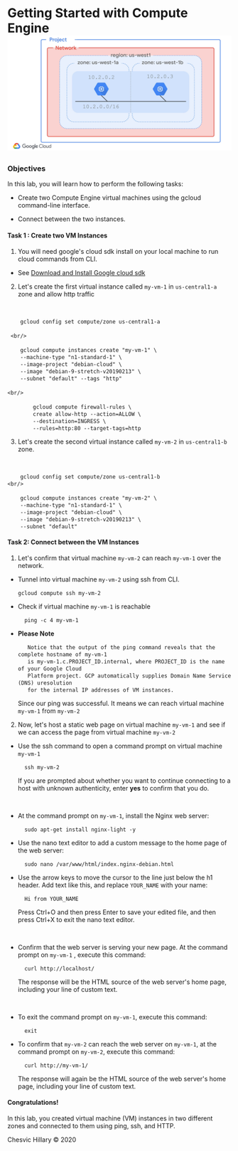 # Getting Started with Compute Engine <img src="https://github.com/lordgape/GCP/blob/master/img/sameregion.png" />

### Objectives 
In this lab, you will learn how to perform the following tasks:

- Create two Compute Engine virtual machines using the gcloud command-line interface.

- Connect between the two instances.

#### Task 1 : Create two VM Instances

1. You will need google's cloud sdk install on your local machine to run cloud commands from CLI. 
- See <a href="https://cloud.google.com/sdk/docs/downloads-versioned-archives">Download and Install Google cloud sdk</a>  

2. Let's create the first virtual instance called ``` my-vm-1 ``` in ```us-central1-a``` zone and allow http traffic
<br/>



        gcloud config set compute/zone us-central1-a

     <br/>

        gcloud compute instances create "my-vm-1" \ 
        --machine-type "n1-standard-1" \
        --image-project "debian-cloud" \ 
        --image "debian-9-stretch-v20190213" \ 
        --subnet "default" --tags "http" 

    <br/>

            gcloud compute firewall-rules \
            create allow-http --action=ALLOW \ 
            --destination=INGRESS \
            --rules=http:80 --target-tags=http

3. Let's create the second virtual instance called ```my-vm-2``` in ```us-central1-b``` zone.
<br/> 


        gcloud config set compute/zone us-central1-b
    <br/>

        gcloud compute instances create "my-vm-2" \ 
        --machine-type "n1-standard-1" \
        --image-project "debian-cloud" \ 
        --image "debian-9-stretch-v20190213" \ 
        --subnet "default"


#### Task 2: Connect between the VM Instances

1. Let's confirm that virtual machine ```my-vm-2``` can reach ```my-vm-1``` over the network.

-   Tunnel into virtual machine ```my-vm-2``` using ssh from CLI.

        gcloud compute ssh my-vm-2

- Check if virtual machine ```my-vm-1``` is reachable 

        ping -c 4 my-vm-1

    
- <b>Please Note</b> 
       
         Notice that the output of the ping command reveals that the complete hostname of my-vm-1
         is my-vm-1.c.PROJECT_ID.internal, where PROJECT_ID is the name of your Google Cloud 
         Platform project. GCP automatically supplies Domain Name Service (DNS) uresolution 
         for the internal IP addresses of VM instances.

     Since our ping was successful. It means we can reach virtual machine ```my-vm-1``` from ```my-vm-2```

 2. Now, let's host a static web page on virtual machine ```my-vm-1``` and see if we can access the page from virtual machine ```my-vm-2```

- Use the ssh command to open a command prompt on virtual machine ```my-vm-1```

        ssh my-vm-2

     If you are prompted about whether you want to continue connecting to a host with unknown authenticity, enter <b>yes</b> to confirm that you do. 
<br/>

- At the command prompt on ``` my-vm-1 ```, install the Nginx web server:

        sudo apt-get install nginx-light -y

- Use the nano text editor to add a custom message to the home page of the web server:

        sudo nano /var/www/html/index.nginx-debian.html

- Use the arrow keys to move the cursor to the line just below the h1 header. Add text like this, and replace ```YOUR_NAME``` with your name:

        Hi from YOUR_NAME
    
   Press Ctrl+O and then press Enter to save your edited file, and then press Ctrl+X to exit the nano text editor.

<br/>

- Confirm that the web server is serving your new page. At the command prompt on ```my-vm-1```  , execute this command:
    
        curl http://localhost/

    The response will be the HTML source of the web server's home page, including your line of custom text.
<br/>

- To exit the command prompt on ```my-vm-1```, execute this command:

        exit

- To confirm that ```my-vm-2``` can reach the web server on ```my-vm-1```, at the command prompt on ```my-vm-2```, execute this command:

        curl http://my-vm-1/

    The response will again be the HTML source of the web server's home page, including your line of custom text.

#### Congratulations!
In this lab, you created virtual machine (VM) instances in two different zones and connected to them using ping, ssh, and HTTP.

Chesvic Hillary &copy; 2020
